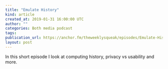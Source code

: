 ```yaml
---
title: "Emulate History"
kind: article
created_at: 2019-01-31 16:00:00 UTC
author: ""
categories: Both media podcast
tags:
publication_url: https://anchor.fm/theweeklysqueak/episodes/Emulate-History-e32tun
layout: post
---
```

In this short episode I look at computing history, privacy vs usability and more.
